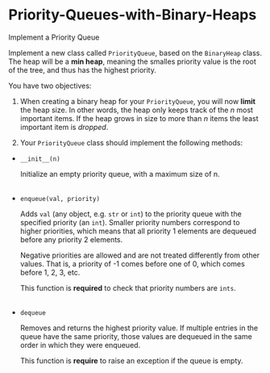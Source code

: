 # Priority-Queues-with-Binary-Heaps

Implement a Priority Queue</font>

Implement a new class called `PriorityQueue`, based on the `BinaryHeap` class. The heap will be a **min heap**, meaning the smalles priority value is the root of the tree, and thus has the highest priority.

You have two objectives:

1. When creating a binary heap for your `PriorityQueue`, you will now **limit** the heap size. In other words, the heap only keeps track of the $n$ most important items. If the heap grows in size to more than $n$ items the least important item is *dropped*. 



2. Your `PriorityQueue` class should implement the following methods:
  * `__init__(n)`
  
     Initialize an empty priority queue, with a maximum size of n.
     <br/>
     <br/>

  * `enqueue(val, priority)`
  
     Adds `val` (any object, e.g. `str` or `int`) to the priority queue with the specified priority (an `int`). Smaller priority numbers correspond to higher priorities, which means that all priority 1 elements are dequeued before any priority 2 elements.

     Negative priorities are allowed and are not treated differently from other values. That is, a priority of -1 comes before one of 0, which comes before 1, 2, 3, etc.

     This function is **required** to check that priority numbers are `ints`. 
     <br/>
     <br/>
     
  * `dequeue`
  
     Removes and returns the highest priority value. If multiple entries in the queue have the same priority, those values are dequeued in the same order in which they were enqueued.

     This function is **require** to raise an exception if the queue is empty. 

